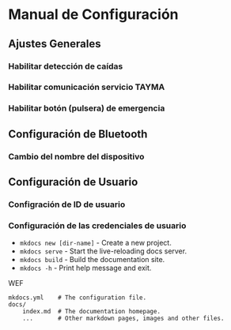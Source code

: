 # Manual de Configuración

## Ajustes Generales

### Habilitar detección de caídas

### Habilitar comunicación servicio TAYMA

### Habilitar botón (pulsera) de emergencia

## Configuración de Bluetooth

### Cambio del nombre del dispositivo

## Configuración de Usuario

### Configración de ID de usuario

### Configuración de las credenciales de usuario





* `mkdocs new [dir-name]` - Create a new project.
* `mkdocs serve` - Start the live-reloading docs server.
* `mkdocs build` - Build the documentation site.
* `mkdocs -h` - Print help message and exit.

WEF

    mkdocs.yml    # The configuration file.
    docs/
        index.md  # The documentation homepage.
        ...       # Other markdown pages, images and other files.
